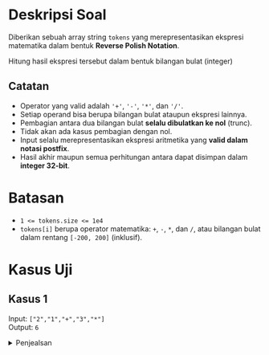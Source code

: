 # Deskripsi Soal
Diberikan sebuah array string `tokens` yang merepresentasikan ekspresi matematika dalam bentuk __Reverse Polish Notation__.

Hitung hasil ekspresi tersebut dalam bentuk bilangan bulat (integer)

## Catatan
- Operator yang valid adalah `'+'`, `'-'`, `'*'`, dan `'/'`.
- Setiap operand bisa berupa bilangan bulat ataupun ekspresi lainnya.
- Pembagian antara dua bilangan bulat **selalu dibulatkan ke nol** (trunc).
- Tidak akan ada kasus pembagian dengan nol.
- Input selalu merepresentasikan ekspresi aritmetika yang **valid dalam notasi postfix**.
- Hasil akhir maupun semua perhitungan antara dapat disimpan dalam **integer 32-bit**.

# Batasan
- `1 <= tokens.size <= 1e4`
- `tokens[i]` berupa operator matematika: `+`, `-`, `*`, dan `/`, atau bilangan bulat dalam rentang `[-200, 200]` (inklusif).

# Kasus Uji

## Kasus 1
Input: `["2","1","+","3","*"]` <br>
Output: `6`
<details>
  <summary>Penjealsan</summary>
  (4 + (13 / 5)) = 6
</details>
